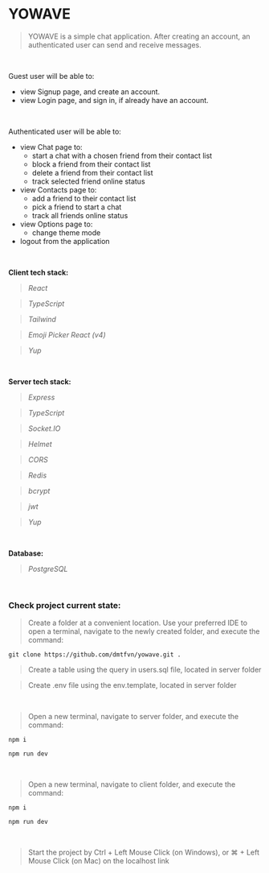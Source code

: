 # YOWAVE

>YOWAVE is a simple chat application. After creating an account, an authenticated user can send and receive messages.

<br>

Guest user will be able to:
- view Signup page, and create an account.
- view Login page, and sign in, if already have an account.

<br>

Authenticated user will be able to:
- view Chat page to:
  - start a chat with a chosen friend from their contact list
  - block a friend from their contact list
  - delete a friend from their contact list
  - track selected friend online status
- view Contacts page to:
  - add a friend to their contact list
  - pick a friend to start a chat
  - track all friends online status
- view Options page to:
  - change theme mode
- logout from the application

<br>

**Client tech stack:**
>*React*

>*TypeScript*

>*Tailwind*

>*Emoji Picker React (v4)*

>*Yup*

<br>

**Server tech stack:**
>*Express*

>*TypeScript*

>*Socket.IO*

>*Helmet*

>*CORS*

>*Redis*

>*bcrypt*

>*jwt*

>*Yup*

<br>

**Database:**
>*PostgreSQL*

<br>

### Check project current state:

>Create a folder at a convenient location. Use your preferred IDE to open a terminal, navigate to the newly created folder, and execute the command:

```
git clone https://github.com/dmtfvn/yowave.git .
```

>Create a table using the query in users.sql file, located in server folder

>Create .env file using the env.template, located in server folder

<br>

>Open a new terminal, navigate to server folder, and execute the command:

```
npm i
```
```
npm run dev
```

<br>

>Open a new terminal, navigate to client folder, and execute the command:

```
npm i
```
```
npm run dev
```

<br>

>Start the project by Ctrl + Left Mouse Click (on Windows), or ⌘ + Left Mouse Click (on Mac) on the localhost link
